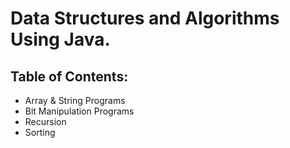 # Data Structures and Algorithms Using Java.

## Table of Contents:
- Array & String Programs
- Bit Manipulation Programs
- Recursion
- Sorting
